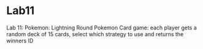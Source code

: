# Lab11

Lab 11: Pokemon: Lightning Round
Pokemon Card game: each player gets a random deck of 15 cards, select which strategy to use and returns the winners ID
